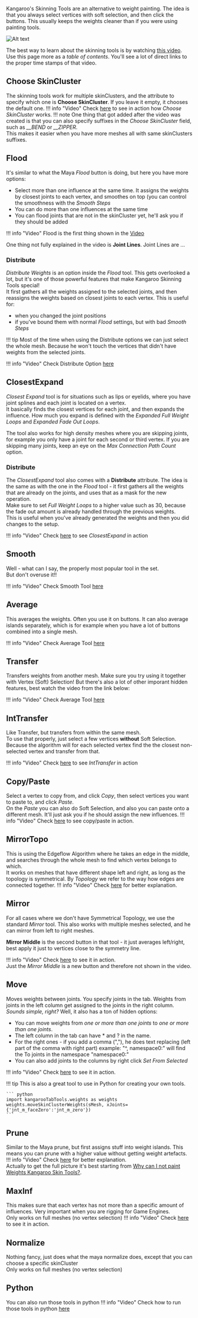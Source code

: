 
Kangaroo's Skinning Tools are an alternative to weight painting. The idea is that you always select vertices with soft selection,
and then click the buttons. This usually keeps the weights cleaner than if you were using painting tools.  

![Alt text](../images/tools_skinCluster.jpg)  

The best way to learn about the skinning tools is by watching [this video](https://www.youtube.com/watch?v=z4GYYWd6gS4).  
Use this page more as a *table of contents*. You'll see a lot of direct links to the proper time stamps of that video.


## Choose SkinCluster
The skinning tools work for multiple skinClusters, and the attribute to specify which one is **Choose SkinCluster**. 
If you leave it empty, it chooses the default one. 
!!! info "Video"
    Check [here](https://www.youtube.com/watch?v=z4GYYWd6gS4&t=8m13s) to see in action how *Choose SkinCluster* works.
!!! note
    One thing that got added after the video was created is that you can also specify suffixes in the *Choose SkinCluster*
    field, such as *\_\_BEND* or *\_\_ZIPPER*.  
    This makes it easier when you have more meshes all with same skinClusters suffixes.
 



## Flood
It's similar to what the Maya *Flood* button is doing, but here you have more options:  

-  Select more than one influence at the same time. It assigns the weights by closest joints to each vertex, and smoothes
on top (you can control the smoothness with the *Smooth Steps* 
- You can do more than one influences at the same time
- You can flood joints that are not in the skinCluster yet, he'll ask you if they should be added


!!! info "Video"
    Flood is the first thing shown in the [Video](https://www.youtube.com/watch?v=z4GYYWd6gS4)

One thing not fully explained in the video is **Joint Lines**.
Joint Lines are ... 

### Distribute 
*Distribute Weights* is an option inside the *Flood* tool. This gets overlooked a lot, but it's one of those powerful 
features that make Kangaroo Skinning Tools special!   
It first gathers all the weights assigned to the selected joints, and then reassigns the weights based 
on closest joints to each vertex.
This is useful for:  

- when you changed the joint positions
- if you've bound them with normal *Flood* settings, but with bad *Smooth Steps*


!!! tip
    Most of the time when using the Distribute options we can just select the whole mesh. Because he won't touch the
    vertices that didn't have weights from the selected joints.

    
!!! info "Video"
    Check Distribute Option [here](https://www.youtube.com/watch?v=z4GYYWd6gS4&t=1m36s)




## ClosestExpand
*Closest Expand* tool is for situations such as lips or eyelids, where you have joint splines and each joint is located
on a vertex.  
It basically finds the closest vertices for each joint, and then expands the influence. How much you expand is defined
with the *Expanded Full Weight Loops* and *Expanded Fade Out Loops*.
  
The tool also works for high density meshes where you are skipping joints, for example you only have a joint for each second
or third vertex. If you are skipping many joints, keep an eye on the *Max Connection Path Count* option.  

### Distribute
The *ClosestExpand* tool also comes with a **Distribute** attribute. The idea is the same as with the one in the *Flood* tool - it first
gathers all the weights that are already on the joints, and uses that as a mask for the new operation.   
Make sure to set *Full Weight Loops* to a higher value such as 30, because the fade out amount is already handled through 
the previous weights.  
This is useful when you've already generated the weights and then you did changes to the setup.  

!!! info "Video"
    Check [here](https://www.youtube.com/watch?v=z4GYYWd6gS4&t=12m15s) to see *ClosestExpand* in action  



## Smooth
Well - what can I say, the properly most popular tool in the set.  
But don't overuse it!!

!!! info "Video"
    Check Smooth Tool [here](https://www.youtube.com/watch?v=z4GYYWd6gS4&t=3m26s)


## Average
This averages the weights. Often you use it on buttons. It can also average islands separately, which is 
for example when you have a lot of buttons combined into a single mesh.  

!!! info "Video"
    Check Average Tool [here](https://www.youtube.com/watch?v=z4GYYWd6gS4&t=4m08s)


## Transfer 
Transfers weights from another mesh. Make sure you try using it together with Vertex (Soft) Selection!
But there's also a lot of other imporant hidden features, best watch the video from the link below:

!!! info "Video"
    Check Average Tool [here](https://www.youtube.com/watch?v=z4GYYWd6gS4&t=4m45s)


## IntTransfer
Like Transfer, but transfers from within the same mesh.  
To use that properly, just select a few vertices **without** Soft Selection. Because the algorithm will for each selected
vertex find the the closest non-selected vertex and transfer from that.   

!!! info "Video"
    Check [here](https://www.youtube.com/watch?v=z4GYYWd6gS4&t=11m32s) to see *IntTransfer* in action  


## Copy/Paste
Select a vertex to copy from, and click *Copy*, then select vertices you want to paste to, and click *Paste*.  
On the *Paste* you can also do Soft Selection, and also you can paste onto a different mesh. It'll just ask you
if he should assign the new influences.
!!! info "Video"
    Check [here](https://www.youtube.com/watch?v=z4GYYWd6gS4&t=18m27s) to see copy/paste in action.   


## MirrorTopo
This is using the Edgeflow Algorithm where he takes an edge in the middle, and searches through the whole mesh to find
which vertex belongs to which.  
It works on meshes that have different shape left and right, as long as the topology is symmetrical. By *Topology* we refer
to the way how edges are connected together.
!!! info "Video"
    Check [here](https://www.youtube.com/watch?v=z4GYYWd6gS4&t=18m57s) for better explanation.   



## Mirror
For all cases where we don't have Symmetrical Topology, we use the standard *Mirror* tool. This also works with multiple
meshes selected, and he can mirror from left to right meshes.

**Mirror Middle** is the second button in that tool - it just averages left/right, best apply it just to vertices close to the symmetry line.

!!! info "Video"
    Check [here](https://www.youtube.com/watch?v=z4GYYWd6gS4&t=20m50s) to see it in action.    
    Just the *Mirror Middle* is a new button and therefore not shown in the video.



## Move
Moves weights between joints. 
You specify joints in the tab. Weights from joints in the left column get assigned to the joints in the right column.  
*Sounds simple, right?* Well, it also has a ton of hidden options:  

- You can move weights from *one or more than one joints* to *one or more than one joints*.  
- The left column in the tab can have * and ? in the name.
- For the right ones - if you add a comma (","), he does text replacing (left part of the comma with right part)
example: "^, namespace0:" will find the To joints in the namespace "namespace0:"
- You can also add joints to the columns by right click *Set From Selected*

!!! info "Video"
    Check [here](https://www.youtube.com/watch?v=z4GYYWd6gS4&t=21m39s) to see it in action.    


!!! tip
    This is also a great tool to use in Python for creating your own tools.
    
    ``` python
    import kangarooTabTools.weights as weights
    weights.moveSkinClusterWeights(sMesh, xJoints={'jnt_m_faceZero':'jnt_m_zero'})
    ```


## Prune
Similar to the Maya prune, but first assigns stuff into weight islands. This means you can prune with a higher value
without getting weight artefacts.
!!! info "Video"
    Check [here](https://www.youtube.com/watch?v=z4GYYWd6gS4&t=16m37s) for better explanation.   
    Actually to get the full picture it's best starting from 
    [Why can I not paint Weights Kangaroo Skin Tools?](https://www.youtube.com/watch?v=z4GYYWd6gS4&t=15m57s).


## MaxInf
This makes sure that each vertex has not more than a specific amount of influences. Very important when you are rigging for Game Engines.  
Only works on full meshes (no vertex selection)
!!! info "Video"
    Check [here](https://www.youtube.com/watch?v=z4GYYWd6gS4&t=25m29s) to see it in action.   


## Normalize
Nothing fancy, just does what the maya normalize does, except that you can choose a specific skinCluster  
Only works on full meshes (no vertex selection)


## Python
You can also run those tools in python
!!! info "Video"
    Check how to run those tools in python [here](https://www.youtube.com/watch?v=z4GYYWd6gS4&t=3m32s)
